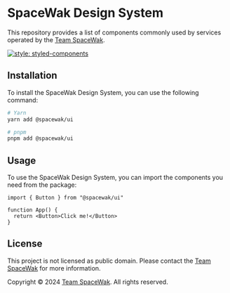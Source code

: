 # SpaceWak Design System

This repository provides a list of components commonly used by services operated by the [Team SpaceWak](https://spacewak.net).

[![style: styled-components](https://img.shields.io/badge/style-%F0%9F%92%85%20styled--components-orange.svg?colorB=daa357&colorA=db748e)](https://github.com/styled-components/styled-components)

## Installation

To install the SpaceWak Design System, you can use the following command:

```bash
# Yarn
yarn add @spacewak/ui

# pnpm
pnpm add @spacewak/ui
```

## Usage

To use the SpaceWak Design System, you can import the components you need from the package:

```tsx
import { Button } from "@spacewak/ui"

function App() {
  return <Button>Click me!</Button>
}
```

## License

This project is not licensed as public domain. Please contact the [Team SpaceWak](mailto:contact@spacewak.net) for more information.

Copyright © 2024 [Team SpaceWak](https://spacewak.net). All rights reserved.
